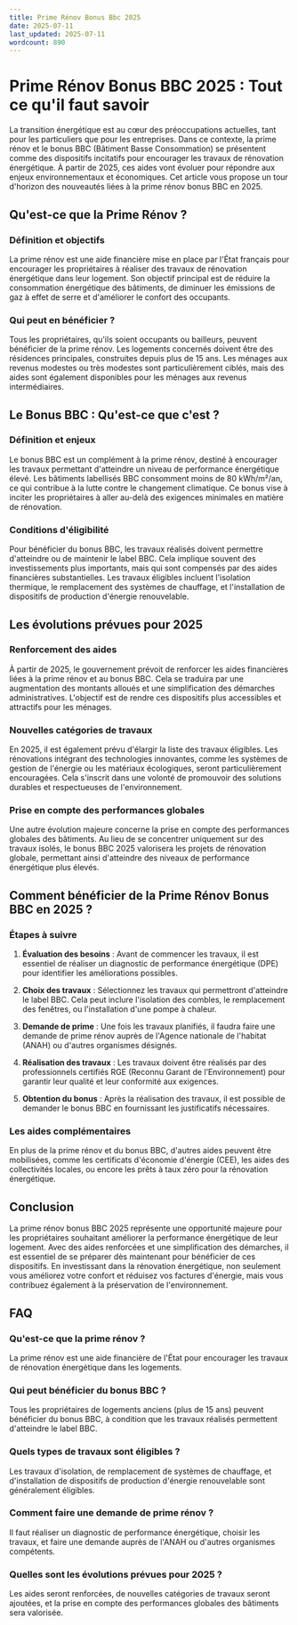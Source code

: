 ```yaml
---
title: Prime Rénov Bonus Bbc 2025
date: 2025-07-11
last_updated: 2025-07-11
wordcount: 890
---
```


# Prime Rénov Bonus BBC 2025 : Tout ce qu'il faut savoir

La transition énergétique est au cœur des préoccupations actuelles, tant pour les particuliers que pour les entreprises. Dans ce contexte, la prime rénov et le bonus BBC (Bâtiment Basse Consommation) se présentent comme des dispositifs incitatifs pour encourager les travaux de rénovation énergétique. À partir de 2025, ces aides vont évoluer pour répondre aux enjeux environnementaux et économiques. Cet article vous propose un tour d'horizon des nouveautés liées à la prime rénov bonus BBC en 2025.

## Qu'est-ce que la Prime Rénov ?

### Définition et objectifs

La prime rénov est une aide financière mise en place par l'État français pour encourager les propriétaires à réaliser des travaux de rénovation énergétique dans leur logement. Son objectif principal est de réduire la consommation énergétique des bâtiments, de diminuer les émissions de gaz à effet de serre et d'améliorer le confort des occupants.

### Qui peut en bénéficier ?

Tous les propriétaires, qu'ils soient occupants ou bailleurs, peuvent bénéficier de la prime rénov. Les logements concernés doivent être des résidences principales, construites depuis plus de 15 ans. Les ménages aux revenus modestes ou très modestes sont particulièrement ciblés, mais des aides sont également disponibles pour les ménages aux revenus intermédiaires.

## Le Bonus BBC : Qu'est-ce que c'est ?

### Définition et enjeux

Le bonus BBC est un complément à la prime rénov, destiné à encourager les travaux permettant d'atteindre un niveau de performance énergétique élevé. Les bâtiments labellisés BBC consomment moins de 80 kWh/m²/an, ce qui contribue à la lutte contre le changement climatique. Ce bonus vise à inciter les propriétaires à aller au-delà des exigences minimales en matière de rénovation.

### Conditions d'éligibilité

Pour bénéficier du bonus BBC, les travaux réalisés doivent permettre d'atteindre ou de maintenir le label BBC. Cela implique souvent des investissements plus importants, mais qui sont compensés par des aides financières substantielles. Les travaux éligibles incluent l'isolation thermique, le remplacement des systèmes de chauffage, et l'installation de dispositifs de production d'énergie renouvelable.

## Les évolutions prévues pour 2025

### Renforcement des aides

À partir de 2025, le gouvernement prévoit de renforcer les aides financières liées à la prime rénov et au bonus BBC. Cela se traduira par une augmentation des montants alloués et une simplification des démarches administratives. L'objectif est de rendre ces dispositifs plus accessibles et attractifs pour les ménages.

### Nouvelles catégories de travaux

En 2025, il est également prévu d'élargir la liste des travaux éligibles. Les rénovations intégrant des technologies innovantes, comme les systèmes de gestion de l'énergie ou les matériaux écologiques, seront particulièrement encouragées. Cela s'inscrit dans une volonté de promouvoir des solutions durables et respectueuses de l'environnement.

### Prise en compte des performances globales

Une autre évolution majeure concerne la prise en compte des performances globales des bâtiments. Au lieu de se concentrer uniquement sur des travaux isolés, le bonus BBC 2025 valorisera les projets de rénovation globale, permettant ainsi d'atteindre des niveaux de performance énergétique plus élevés.

## Comment bénéficier de la Prime Rénov Bonus BBC en 2025 ?

### Étapes à suivre

1. **Évaluation des besoins** : Avant de commencer les travaux, il est essentiel de réaliser un diagnostic de performance énergétique (DPE) pour identifier les améliorations possibles.
   
2. **Choix des travaux** : Sélectionnez les travaux qui permettront d'atteindre le label BBC. Cela peut inclure l'isolation des combles, le remplacement des fenêtres, ou l'installation d'une pompe à chaleur.

3. **Demande de prime** : Une fois les travaux planifiés, il faudra faire une demande de prime rénov auprès de l'Agence nationale de l'habitat (ANAH) ou d'autres organismes désignés.

4. **Réalisation des travaux** : Les travaux doivent être réalisés par des professionnels certifiés RGE (Reconnu Garant de l’Environnement) pour garantir leur qualité et leur conformité aux exigences.

5. **Obtention du bonus** : Après la réalisation des travaux, il est possible de demander le bonus BBC en fournissant les justificatifs nécessaires.

### Les aides complémentaires

En plus de la prime rénov et du bonus BBC, d'autres aides peuvent être mobilisées, comme les certificats d'économie d'énergie (CEE), les aides des collectivités locales, ou encore les prêts à taux zéro pour la rénovation énergétique.

## Conclusion

La prime rénov bonus BBC 2025 représente une opportunité majeure pour les propriétaires souhaitant améliorer la performance énergétique de leur logement. Avec des aides renforcées et une simplification des démarches, il est essentiel de se préparer dès maintenant pour bénéficier de ces dispositifs. En investissant dans la rénovation énergétique, non seulement vous améliorez votre confort et réduisez vos factures d'énergie, mais vous contribuez également à la préservation de l'environnement.

## FAQ

### Qu'est-ce que la prime rénov ?

La prime rénov est une aide financière de l'État pour encourager les travaux de rénovation énergétique dans les logements.

### Qui peut bénéficier du bonus BBC ?

Tous les propriétaires de logements anciens (plus de 15 ans) peuvent bénéficier du bonus BBC, à condition que les travaux réalisés permettent d'atteindre le label BBC.

### Quels types de travaux sont éligibles ?

Les travaux d'isolation, de remplacement de systèmes de chauffage, et d'installation de dispositifs de production d'énergie renouvelable sont généralement éligibles.

### Comment faire une demande de prime rénov ?

Il faut réaliser un diagnostic de performance énergétique, choisir les travaux, et faire une demande auprès de l'ANAH ou d'autres organismes compétents.

### Quelles sont les évolutions prévues pour 2025 ?

Les aides seront renforcées, de nouvelles catégories de travaux seront ajoutées, et la prise en compte des performances globales des bâtiments sera valorisée.